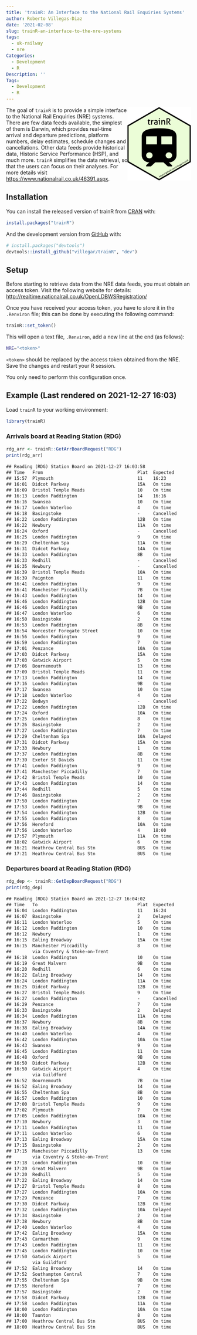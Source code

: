 ```yaml
---
title: 'trainR: An Interface to the National Rail Enquiries Systems'
author: Roberto Villegas-Diaz
date: '2021-02-08'
slug: trainR-an-interface-to-the-nre-systems
tags:
  - uk-railway
  - nre
Categories:
  - Development
  - R
Description: ''
Tags:
  - Development
  - R
---
```


<img src="https://raw.githubusercontent.com/villegar/trainR/main/inst/images/logo.png" alt="logo" align="right" height=200px/>

The goal of `trainR` is to provide a simple interface to the 
National Rail Enquiries (NRE) systems. There are few data feeds 
available, the simplest of them is Darwin, which provides real-time 
arrival and departure predictions, platform numbers, delay estimates, 
schedule changes and cancellations. Other data feeds provide historical 
data, Historic Service Performance (HSP), and much more. `trainR` 
simplifies the data retrieval, so that the users can focus on their 
analyses. For more details visit 
https://www.nationalrail.co.uk/46391.aspx.

## Installation

You can install the released version of trainR from [CRAN](https://CRAN.R-project.org) with:

``` r
install.packages("trainR")
```

And the development version from [GitHub](https://github.com/) with:

``` r
# install.packages("devtools")
devtools::install_github("villegar/trainR", "dev")
```

## Setup
Before starting to retrieve data from the NRE data feeds, you must obtain an access token. 
Visit the following website for details: http://realtime.nationalrail.co.uk/OpenLDBWSRegistration/

Once you have received your access token, you have to store it in the `.Renviron` file; this can be 
done by executing the following command:


```r
trainR::set_token()
```

This will open a text file, `.Renviron`, add a new line at the end (as follows):

```bash
NRE="<token>"
```

`<token>` should be replaced by the access token obtained from the NRE. Save the changes and restart 
your R session.

You only need to perform this configuration once.

## Example (Last rendered on 2021-12-27 16:03)

Load `trainR` to your working environment:

```r
library(trainR)
```

### Arrivals board at Reading Station (RDG)


```r
rdg_arr <- trainR::GetArrBoardRequest("RDG")
print(rdg_arr)
```

```
## Reading (RDG) Station Board on 2021-12-27 16:03:58
## Time   From                                    Plat  Expected
## 15:57  Plymouth                                11    16:23
## 16:01  Didcot Parkway                          15A   On time
## 16:09  Bristol Temple Meads                    10    On time
## 16:13  London Paddington                       14    16:16
## 16:16  Swansea                                 10    On time
## 16:17  London Waterloo                         4     On time
## 16:18  Basingstoke                             -     Cancelled
## 16:22  London Paddington                       12B   On time
## 16:22  Newbury                                 11A   On time
## 16:24  Oxford                                  -     Cancelled
## 16:25  London Paddington                       9     On time
## 16:29  Cheltenham Spa                          11A   On time
## 16:31  Didcot Parkway                          14A   On time
## 16:33  London Paddington                       8B    On time
## 16:33  Redhill                                 -     Cancelled
## 16:35  Newbury                                 -     Cancelled
## 16:39  Bristol Temple Meads                    10A   On time
## 16:39  Paignton                                11    On time
## 16:41  London Paddington                       9     On time
## 16:41  Manchester Piccadilly                   7B    On time
## 16:43  London Paddington                       14    On time
## 16:46  London Paddington                       12B   On time
## 16:46  London Paddington                       9B    On time
## 16:47  London Waterloo                         6     On time
## 16:50  Basingstoke                             2     On time
## 16:53  London Paddington                       8B    On time
## 16:54  Worcester Foregate Street               10    On time
## 16:56  London Paddington                       9     On time
## 16:59  London Paddington                       7     On time
## 17:01  Penzance                                10A   On time
## 17:03  Didcot Parkway                          15A   On time
## 17:03  Gatwick Airport                         5     On time
## 17:06  Bournemouth                             13    On time
## 17:09  Bristol Temple Meads                    11    On time
## 17:13  London Paddington                       14    On time
## 17:16  London Paddington                       9B    On time
## 17:17  Swansea                                 10    On time
## 17:18  London Waterloo                         4     On time
## 17:22  Bedwyn                                  -     Cancelled
## 17:22  London Paddington                       12B   On time
## 17:24  Oxford                                  10A   On time
## 17:25  London Paddington                       8     On time
## 17:26  Basingstoke                             2     On time
## 17:27  London Paddington                       7     On time
## 17:29  Cheltenham Spa                          10A   Delayed
## 17:31  Didcot Parkway                          15A   On time
## 17:33  Newbury                                 1     On time
## 17:37  London Paddington                       8B    On time
## 17:39  Exeter St Davids                        11    On time
## 17:41  London Paddington                       9     On time
## 17:41  Manchester Piccadilly                   7     On time
## 17:42  Bristol Temple Meads                    10    On time
## 17:43  London Paddington                       14    On time
## 17:44  Redhill                                 5     On time
## 17:46  Basingstoke                             2     On time
## 17:50  London Paddington                       7     On time
## 17:53  London Paddington                       9B    On time
## 17:54  London Paddington                       12B   On time
## 17:55  London Paddington                       8     On time
## 17:56  Hereford                                10A   On time
## 17:56  London Waterloo                         4     18:00
## 17:57  Plymouth                                11A   On time
## 18:02  Gatwick Airport                         6     On time
## 16:21  Heathrow Central Bus Stn                BUS   On time
## 17:21  Heathrow Central Bus Stn                BUS   On time
```

### Departures board at Reading Station (RDG)


```r
rdg_dep <- trainR::GetDepBoardRequest("RDG")
print(rdg_dep)
```

```
## Reading (RDG) Station Board on 2021-12-27 16:04:02
## Time   To                                      Plat  Expected
## 16:04  London Paddington                       11    16:24
## 16:07  Basingstoke                             2     Delayed
## 16:11  London Waterloo                         5     On time
## 16:12  London Paddington                       10    On time
## 16:12  Newbury                                 1     On time
## 16:15  Ealing Broadway                         15A   On time
## 16:15  Manchester Piccadilly                   8     On time
##        via Coventry & Stoke-on-Trent           
## 16:18  London Paddington                       10    On time
## 16:19  Great Malvern                           9B    On time
## 16:20  Redhill                                 6     On time
## 16:22  Ealing Broadway                         14    On time
## 16:24  London Paddington                       11A   On time
## 16:25  Didcot Parkway                          12B   On time
## 16:27  Bristol Temple Meads                    9     On time
## 16:27  London Paddington                       -     Cancelled
## 16:29  Penzance                                7     On time
## 16:33  Basingstoke                             2     Delayed
## 16:34  London Paddington                       11A   On time
## 16:37  Newbury                                 8B    On time
## 16:38  Ealing Broadway                         14A   On time
## 16:40  London Waterloo                         4     On time
## 16:42  London Paddington                       10A   On time
## 16:43  Swansea                                 9     On time
## 16:45  London Paddington                       11    On time
## 16:48  Oxford                                  9B    On time
## 16:50  Didcot Parkway                          12B   On time
## 16:50  Gatwick Airport                         4     On time
##        via Guildford                           
## 16:52  Bournemouth                             7B    On time
## 16:52  Ealing Broadway                         14    On time
## 16:55  Cheltenham Spa                          8B    On time
## 16:57  London Paddington                       10    On time
## 17:00  Bristol Temple Meads                    9     On time
## 17:02  Plymouth                                7     On time
## 17:05  London Paddington                       10A   On time
## 17:10  Newbury                                 3     On time
## 17:11  London Paddington                       11    On time
## 17:11  London Waterloo                         6     On time
## 17:13  Ealing Broadway                         15A   On time
## 17:15  Basingstoke                             2     On time
## 17:15  Manchester Piccadilly                   13    On time
##        via Coventry & Stoke-on-Trent           
## 17:18  London Paddington                       10    On time
## 17:20  Great Malvern                           9B    On time
## 17:20  Redhill                                 5     On time
## 17:22  Ealing Broadway                         14    On time
## 17:27  Bristol Temple Meads                    8     On time
## 17:27  London Paddington                       10A   On time
## 17:29  Penzance                                7     On time
## 17:30  Didcot Parkway                          12B   On time
## 17:32  London Paddington                       10A   Delayed
## 17:34  Basingstoke                             2     On time
## 17:38  Newbury                                 8B    On time
## 17:40  London Waterloo                         4     On time
## 17:42  Ealing Broadway                         15A   On time
## 17:43  Carmarthen                              9     On time
## 17:43  London Paddington                       11    On time
## 17:45  London Paddington                       10    On time
## 17:50  Gatwick Airport                         5     On time
##        via Guildford                           
## 17:52  Ealing Broadway                         14    On time
## 17:52  Southampton Central                     7     On time
## 17:55  Cheltenham Spa                          9B    On time
## 17:55  Hereford                                7     On time
## 17:57  Basingstoke                             2     On time
## 17:58  Didcot Parkway                          12B   On time
## 17:58  London Paddington                       11A   On time
## 18:00  London Paddington                       10A   On time
## 18:00  Taunton                                 8     On time
## 17:00  Heathrow Central Bus Stn                BUS   On time
## 18:00  Heathrow Central Bus Stn                BUS   On time
```

